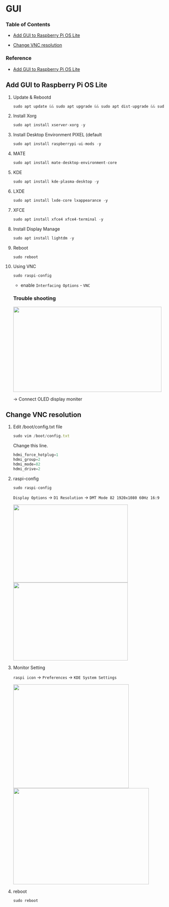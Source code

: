 # GUI
### **Table of Contents**
- [Add GUI to Raspberry Pi OS Lite](#add-gui-to-raspberry-pi-os-lite)

- [Change VNC resolution](#change-vnc-resolution)

### **Reference**
- [Add GUI to Raspberry Pi OS Lite](https://www.paulligocki.com/add-gui-to-raspberry-pi-os-lite/)



## Add GUI to Raspberry Pi OS Lite

 1. Update & Rebootd

    ```jsx
    sudo apt update && sudo apt upgrade && sudo apt dist-upgrade && sudo reboot
    ```

 2. Install Xorg

    ```jsx
    sudo apt install xserver-xorg -y
    ```

 3. Install Desktop Environment PIXEL (default

    ```jsx
    sudo apt install raspberrypi-ui-mods -y
    ```

 4. MATE

    ```jsx
    sudo apt install mate-desktop-environment-core
    ```

 5. KDE

    ```jsx
    sudo apt install kde-plasma-desktop -y
    ```

 6. LXDE

    ```jsx
    sudo apt install lxde-core lxappearance -y
    ```

 7. XFCE

    ```jsx
    sudo apt install xfce4 xfce4-terminal -y
    ```

 8. Install Display Manage

    ```jsx
    sudo apt install lightdm -y
    ```

 9. Reboot

    ```jsx
    sudo reboot
    ```

 10. Using VNC

        ```jsx
        sudo raspi-config
        ```

        - enable `Interfacing Options` - `VNC`

        ### Trouble shooting

        <img src="https://user-images.githubusercontent.com/81483791/198120354-8fd7c2e9-6795-429e-a66b-6cbe74a1bfd0.png"  width="471" height="271"/> 

        → Connect OLED display moniter


## Change VNC resolution

 1. Edit /boot/config.txt file

    ```jsx
    sudo vim /boot/config.txt
    ```

    Change this line.

    ```jsx
    hdmi_force_hotplug=1
    hdmi_group=2
    hdmi_mode=82
    hdmi_drive=2
    ```

 2. raspi-config

    ```jsx
    sudo raspi-config
    ```

    `Display Options` → `D1 Resolution` → `DMT Mode 82 1920x1080 60Hz 16:9`

    <img src="https://user-images.githubusercontent.com/81483791/198120360-9f6128b6-8e97-4e05-b228-43f4da0f68c6.png"  width="364" height="248"/> 
    <img src="https://user-images.githubusercontent.com/81483791/198120372-a9c9b367-88ff-4687-83e9-8007231290e1.png"  width="364" height="248"/> 

 3. Monitor Setting

    `raspi icon` → `Preferences` → `KDE System Settings`

    <img src="https://user-images.githubusercontent.com/81483791/198120380-008918ad-2f3c-4dc6-9b51-122fc787d892.png"  width="367" height="330"/> 
    <img src="https://user-images.githubusercontent.com/81483791/198120416-a70a3222-65d7-4757-b6d8-d058bca60934.png"  width="431" height="306"/> 

4. reboot

    ```jsx
    sudo reboot
    ```